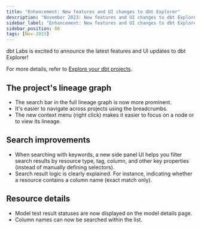 ```yaml
---
title: "Enhancement: New features and UI changes to dbt Explorer"
description: "November 2023: New features and UI changes to dbt Explorer, including a new filter panel, improved lineage graph, and detailed resource information."
sidebar_label: "Enhancement: New features and UI changes to dbt Explorer"
sidebar_position: 08
tags: [Nov-2023]
---
```


dbt Labs is excited to announce the latest features and UI updates to dbt Explorer!

For more details, refer to [Explore your dbt projects](/docs/collaborate/explore-projects).

## The project's lineage graph 

- The search bar in the full lineage graph is now more prominent. 
- It's easier to navigate across projects using the breadcrumbs.
- The new context menu (right click) makes it easier to focus on a node or to view its lineage.

<LoomVideo id='1d28cc6443a94f00bbcb43d6ab3ad0d9' />

## Search improvements 

- When searching with keywords, a new side panel UI helps you filter search results by resource type, tag, column, and other key properties (instead of manually defining selectors). 
- Search result logic is clearly explained. For instance, indicating whether a resource contains a column name (exact match only).

<LoomVideo id='5c4dc30afa824897a8c8b3ed37cee782?t=14' />

## Resource details
- Model test result statuses are now displayed on the model details page. 
- Column names can now be searched within the list.

<LoomVideo id='04f3e35cdc0c41109e91f7692d432059' />